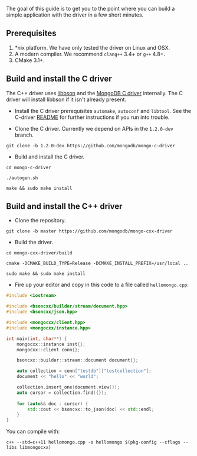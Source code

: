 The goal of this guide is to get you to the point where you can build a simple application with the driver
in a few short minutes.

## Prerequisites

1. *nix platform. We have only tested the driver on Linux and OSX.
2. A modern compiler. We recommend `clang++` 3.4+ or `g++` 4.8+.
3. CMake 3.1+. 

## Build and install the C driver

The C++ driver uses [libbson](https://github.com/mongodb/libbson) and the [MongoDB C driver](https://github.com/mongodb/mongo-c-driver) internally. The C driver will install libbson if it isn't already present.

* Install the C driver prerequisites `automake`, `autoconf` and `libtool`. See the C-driver [README](https://github.com/mongodb/mongo-c-driver/blob/master/README.rst) for further instructions if you run into trouble.

* Clone the C driver. Currently we depend on APIs in the `1.2.0-dev` branch.

`git clone -b 1.2.0-dev https://github.com/mongodb/mongo-c-driver`

* Build and install the C driver.

`cd mongo-c-driver`

`./autogen.sh`

`make && sudo make install`

## Build and install the C++ driver

 * Clone the repository.

`git clone -b master https://github.com/mongodb/mongo-cxx-driver`

 * Build the driver.

`cd mongo-cxx-driver/build`

`cmake -DCMAKE_BUILD_TYPE=Release -DCMAKE_INSTALL_PREFIX=/usr/local ..`

`sudo make && sudo make install`

 * Fire up your editor and copy in this code to a file called `hellomongo.cpp`:
```c++
#include <iostream>

#include <bsoncxx/builder/stream/document.hpp>
#include <bsoncxx/json.hpp>

#include <mongocxx/client.hpp>
#include <mongocxx/instance.hpp>

int main(int, char**) {
    mongocxx::instance inst{};
    mongocxx::client conn{};

    bsoncxx::builder::stream::document document{};

    auto collection = conn["testdb"]["testcollection"];
    document << "hello" << "world";

    collection.insert_one(document.view());
    auto cursor = collection.find({});
    
    for (auto&& doc : cursor) {
        std::cout << bsoncxx::to_json(doc) << std::endl;
    }
}
```

You can compile with:

`c++ --std=c++11 hellomongo.cpp -o hellomongo $(pkg-config --cflags --libs libmongocxx)`
 

